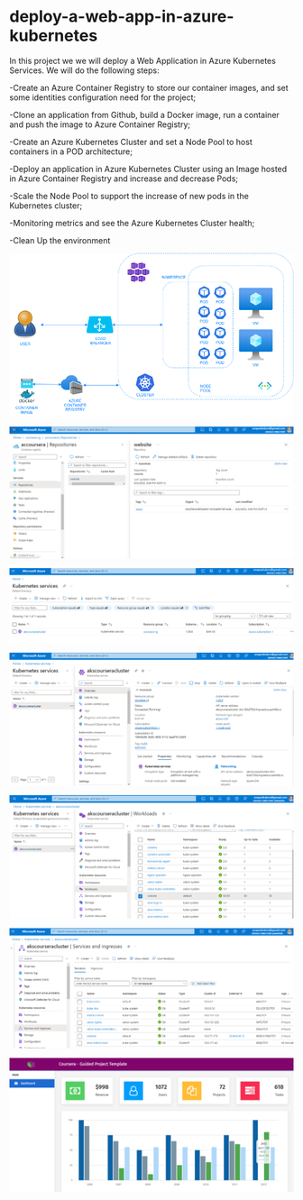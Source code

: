 # deploy-a-web-app-in-azure-kubernetes
In this project we we will deploy a Web Application in Azure Kubernetes Services. We will do the following steps:


-Create an Azure Container Registry to store our container images, and set some identities configuration need for the project;

-Clone an application from Github, build a Docker image, run a container and push the image to Azure Container Registry;

-Create an Azure Kubernetes Cluster and set a Node Pool to host containers in a POD architecture;

-Deploy an application in Azure Kubernetes Cluster using an Image hosted in Azure Container Registry and increase and decrease Pods;

-Scale the Node Pool to support the increase of new pods in the Kubernetes cluster;

-Monitoring metrics and see the Azure Kubernetes Cluster health;

-Clean Up the environment

![overview](/azure_aks.png)

![1](/1.png)

![2](/2.png)

![3](/3.png)

![4](/4.png)

![5](/5.png)

![6](/6.png)
